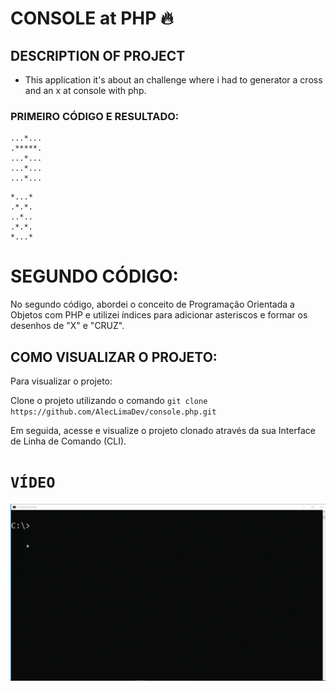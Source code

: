 # CONSOLE at PHP 🔥

## DESCRIPTION OF PROJECT

- This application it's about an challenge where i had to generator a cross and an x at console with php.

### PRIMEIRO CÓDIGO E RESULTADO:

```
...*...
.*****.
...*...
...*...
...*...

```

```
*...*
.*.*.
..*..
.*.*.
*...*

```

# SEGUNDO CÓDIGO:

No segundo código, abordei o conceito de Programação Orientada a Objetos com PHP e utilizei índices para adicionar asteriscos e formar os desenhos de "X" e "CRUZ".

## COMO VISUALIZAR O PROJETO:

Para visualizar o projeto:

Clone o projeto utilizando o comando ```git clone https://github.com/AlecLimaDev/console.php.git```

Em seguida, acesse e visualize o projeto clonado através da sua Interface de Linha de Comando (CLI).

# `VÍDEO`

![VIDEO](./assets/console.gif)
